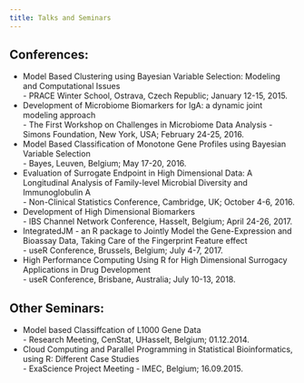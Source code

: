 ```yaml
---
title: Talks and Seminars
---
```


## Conferences:
  * Model Based Clustering using Bayesian Variable Selection: Modeling and Computational Issues<br/> - PRACE Winter School, Ostrava, Czech Republic; January 12-15, 2015.
  * Development of Microbiome Biomarkers for IgA: a dynamic joint modeling approach<br/> - The First Workshop on Challenges in Microbiome Data Analysis - Simons Foundation, New York, USA; February 24-25, 2016.
  * Model Based Classification of Monotone Gene Profiles using Bayesian Variable Selection<br/> - Bayes, Leuven, Belgium; May 17-20, 2016.
  * Evaluation of Surrogate Endpoint in High Dimensional Data: A Longitudinal Analysis of Family-level Microbial Diversity and Immunoglobulin A<br/> - Non-Clinical Statistics Conference, Cambridge, UK; October 4-6, 2016.
  * Development of High Dimensional Biomarkers<br/> - IBS Channel Network Conference, Hasselt, Belgium; April 24-26, 2017.
  * IntegratedJM - an R package to Jointly Model the Gene-Expression and Bioassay Data, Taking Care of the Fingerprint Feature effect<br/> - useR Conference, Brussels, Belgium; July 4-7, 2017.
  * High Performance Computing Using R for High Dimensional Surrogacy Applications in Drug Development<br/> - useR Conference, Brisbane, Australia; July 10-13, 2018.
  
## Other Seminars:
  * Model based Classiffcation of L1000 Gene Data<br/> - Research Meeting, CenStat, UHasselt, Belgium; 01.12.2014.
  * Cloud Computing and Parallel Programming in Statistical Bioinformatics, using R: Different Case Studies<br/> - ExaScience Project Meeting - IMEC, Belgium; 16.09.2015.